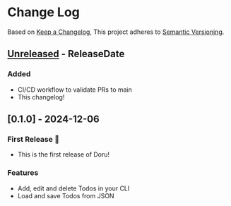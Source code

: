# Change Log

Based on [Keep a Changelog](https://keepachangelog.com/en/1.1.0/),
This project adheres to [Semantic Versioning](https://semver.org/spec/v2.0.0.html).

<!-- next-header -->

## [Unreleased] - ReleaseDate

### Added

- CI/CD workflow to validate PRs to main
- This changelog!

## [0.1.0] - 2024-12-06

### First Release 🥳

- This is the first release of Doru!

### Features

- Add, edit and delete Todos in your CLI
- Load and save Todos from JSON

<!-- next-url -->

[Unreleased]: https://github.com/matej-almasi/doru/compare/v0.1.0...HEAD
